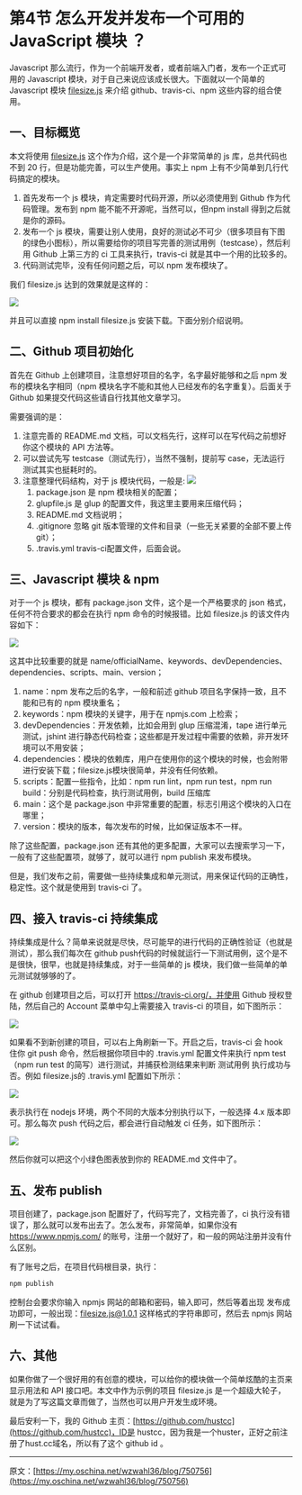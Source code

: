 # 第4节 怎么开发并发布一个可用的 JavaScript 模块 ？

Javascript 那么流行，作为一个前端开发者，或者前端入门者，发布一个正式可用的 Javascript 模块，对于自己来说应该成长很大。下面就以一个简单的 Javascript 模块 [filesize.js](https://github.com/hustcc/filesize.js) 来介绍 github、travis-ci、npm 这些内容的组合使用。

## 一、目标概览

本文将使用 [filesize.js](https://github.com/hustcc/filesize.js) 这个作为介绍，这个是一个非常简单的 js 库，总共代码也不到 20 行，但是功能完善，可以生产使用。事实上 npm 上有不少简单到几行代码搞定的模块。

1. 首先发布一个 js 模块，肯定需要时代码开源，所以必须使用到 Github 作为代码管理。发布到 npm 能不能不开源呢，当然可以，但npm install 得到之后就是你的源码。
2. 发布一个 js 模块，需要让别人使用，良好的测试必不可少（很多项目有下图的绿色小图标），所以需要给你的项目写完善的测试用例（testcase），然后利用 Github 上第三方的 ci 工具来执行，travis-ci 就是其中一个用的比较多的。
3. 代码测试完毕，没有任何问题之后，可以 npm 发布模块了。

我们 filesize.js 达到的效果就是这样的：

![](/assets/import_filesize.js.png)

并且可以直接 npm install filesize.js 安装下载。下面分别介绍说明。

## 二、Github 项目初始化

首先在 Github 上创建项目，注意想好项目的名字，名字最好能够和之后 npm 发布的模块名字相同（npm 模块名字不能和其他人已经发布的名字重复）。后面关于 Github 如果提交代码这些请自行找其他文章学习。

需要强调的是：

1. 注意完善的 README.md 文档，可以文档先行，这样可以在写代码之前想好你这个模块的 API 方法等。
2. 可以尝试先写 testcase（测试先行），当然不强制，提前写 case，无法运行测试其实也挺耗时的。
3. 注意整理代码结构，对于 js 模块代码，一般是:
   ![](/assets/import_self_module.png)
   1. package.json 是 npm 模块相关的配置；
   2. glupfile.js 是 glup 的配置文件，我这里主要用来压缩代码；
   3. README.md 文档说明；
   4. .gitignore 忽略 git 版本管理的文件和目录（一些无关紧要的全部不要上传 git）；
   5. .travis.yml travis-ci配置文件，后面会说。

## 三、Javascript 模块 & npm

对于一个 js 模块，都有 package.json 文件，这个是一个严格要求的 json 格式，任何不符合要求的都会在执行 npm 命令的时候报错。比如 filesize.js 的该文件内容如下：

![](/assets/import_filesize.js_1.png)

这其中比较重要的就是 name/officialName、keywords、devDependencies、dependencies、scripts、main、version；

1. name：npm 发布之后的名字，一般和前述 github 项目名字保持一致，且不能和已有的 npm 模块重名；
2. keywords：npm 模块的关键字，用于在 npmjs.com 上检索；
3. devDependencies：开发依赖，比如会用到 glup 压缩混淆，tape 进行单元测试，jshint 进行静态代码检查；这些都是开发过程中需要的依赖，非开发环境可以不用安装；
4. dependencies：模块的依赖库，用户在使用你的这个模块的时候，也会附带进行安装下载；filesize.js模块很简单，并没有任何依赖。
5. scripts：配置一些指令，比如：npm run lint，npm run test，npm run build：分别是代码检查，执行测试用例，build 压缩库
6. main：这个是 package.json 中非常重要的配置，标志引用这个模块的入口在哪里；
7. version：模块的版本，每次发布的时候，比如保证版本不一样。

除了这些配置，package.json 还有其他的更多配置，大家可以去搜索学习一下，一般有了这些配置项，就够了，就可以进行 npm publish 来发布模块。

但是，我们发布之前，需要做一些持续集成和单元测试，用来保证代码的正确性，稳定性。这个就是使用到 travis-ci 了。

## 四、接入 travis-ci 持续集成

持续集成是什么？简单来说就是尽快，尽可能早的进行代码的正确性验证（也就是测试），那么我们每次在 github push代码的时候就运行一下测试用例，这个是不是很快，很早，也就是持续集成，对于一些简单的 js 模块，我们做一些简单的单元测试就够够的了。

在 github 创建项目之后，可以打开 https://travis-ci.org/，并使用 Github 授权登陆，然后自己的 Account 菜单中勾上需要接入 travis-ci 的项目，如下图所示：

![](/assets/import_travis-ci.png)

如果看不到新创建的项目，可以右上角刷新一下。开启之后，travis-ci 会 hook 住你 git push 命令，然后根据你项目中的 .travis.yml 配置文件来执行 npm test（npm run test 的简写）进行测试，并捕获检测结果来判断 测试用例 执行成功与否。例如 filesize.js的 .travis.yml 配置如下所示：

![](/assets/import_travis-ci.yml.png)

表示执行在 nodejs 环境，两个不同的大版本分别执行以下，一般选择 4.x 版本即可。那么每次 push 代码之后，都会进行自动触发 ci 任务，如下图所示：

![](/assets/import_travis-ci_2.png)

然后你就可以把这个小绿色图表放到你的 README.md 文件中了。

## 五、发布 publish

项目创建了，package.json 配置好了，代码写完了，文档完善了，ci 执行没有错误了，那么就可以发布出去了。怎么发布，非常简单，如果你没有 https://www.npmjs.com/ 的账号，注册一个就好了，和一般的网站注册并没有什么区别。

有了账号之后，在项目代码根目录，执行：

```bash
npm publish
```

控制台会要求你输入 npmjs 网站的邮箱和密码，输入即可，然后等着出现 发布成功即可，一般出现：filesize.js@1.0.1 这样格式的字符串即可，然后去 npmjs 网站刷一下试试看。

## 六、其他

如果你做了一个很好用的有创意的模块，可以给你的模块做一个简单炫酷的主页来显示用法和 API 接口吧。本文中作为示例的项目 filesize.js 是一个超级大轮子，就是为了写这篇文章而做了，当然也可以用户开发生成环境。

最后安利一下，我的 Github 主页：[https://github.com/hustcc](https://github.com/hustcc)，ID是 hustcc，因为我是一个huster，正好之前注册了hust.cc域名，所以有了这个 github id 。

---

原文：[https://my.oschina.net/wzwahl36/blog/750756](https://my.oschina.net/wzwahl36/blog/750756)

